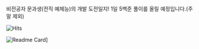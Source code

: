 비전공자 문과생(전직 예체능)의 개발 도전일지!
1일 5백준 풀이를 올릴 예정입니다.(주말 제외)


![Hits](https://hits.seeyoufarm.com/api/count/incr/badge.svg?url=https%3A%2F%2Fgithub.com%2FZ0silver&count_bg=%239E7EE5&title_bg=%238067B6&icon=github.svg&icon_color=%23FFFFFF&title=VISIT&edge_flat=false)

![Readme Card](https://github-readme-stats.vercel.app/api/pin/?username=anuraghazra&repo=github-readme-stats)]
